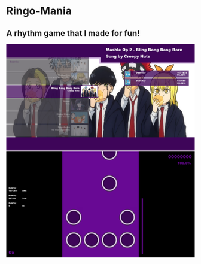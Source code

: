 # Ringo-Mania
A rhythm game that I made for fun!
----------------------------------
![Main_Menu](Preview/Main_Menu.png)
![Gameplay](Preview/Gameplay.png)
